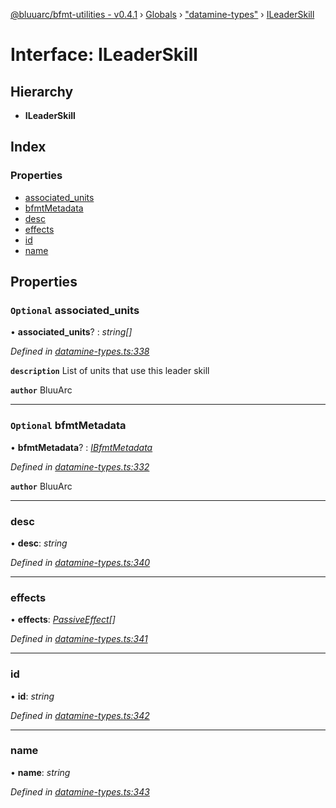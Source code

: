 [@bluuarc/bfmt-utilities - v0.4.1](../README.md) › [Globals](../globals.md) › ["datamine-types"](../modules/_datamine_types_.md) › [ILeaderSkill](_datamine_types_.ileaderskill.md)

# Interface: ILeaderSkill

## Hierarchy

* **ILeaderSkill**

## Index

### Properties

* [associated_units](_datamine_types_.ileaderskill.md#optional-associated_units)
* [bfmtMetadata](_datamine_types_.ileaderskill.md#optional-bfmtmetadata)
* [desc](_datamine_types_.ileaderskill.md#desc)
* [effects](_datamine_types_.ileaderskill.md#effects)
* [id](_datamine_types_.ileaderskill.md#id)
* [name](_datamine_types_.ileaderskill.md#name)

## Properties

### `Optional` associated_units

• **associated_units**? : *string[]*

*Defined in [datamine-types.ts:338](https://github.com/BluuArc/bfmt-utilities/blob/master/src/datamine-types.ts#L338)*

**`description`** List of units that use this leader skill

**`author`** BluuArc

___

### `Optional` bfmtMetadata

• **bfmtMetadata**? : *[IBfmtMetadata](_datamine_types_.ibfmtmetadata.md)*

*Defined in [datamine-types.ts:332](https://github.com/BluuArc/bfmt-utilities/blob/master/src/datamine-types.ts#L332)*

**`author`** BluuArc

___

###  desc

• **desc**: *string*

*Defined in [datamine-types.ts:340](https://github.com/BluuArc/bfmt-utilities/blob/master/src/datamine-types.ts#L340)*

___

###  effects

• **effects**: *[PassiveEffect](../modules/_datamine_types_.md#passiveeffect)[]*

*Defined in [datamine-types.ts:341](https://github.com/BluuArc/bfmt-utilities/blob/master/src/datamine-types.ts#L341)*

___

###  id

• **id**: *string*

*Defined in [datamine-types.ts:342](https://github.com/BluuArc/bfmt-utilities/blob/master/src/datamine-types.ts#L342)*

___

###  name

• **name**: *string*

*Defined in [datamine-types.ts:343](https://github.com/BluuArc/bfmt-utilities/blob/master/src/datamine-types.ts#L343)*
